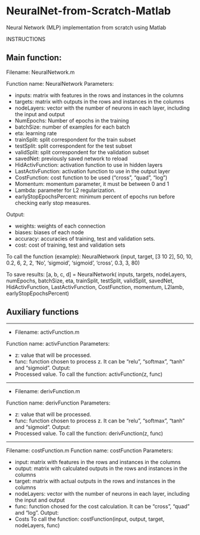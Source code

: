 # NeuralNet-from-Scratch-Matlab
Neural Network (MLP) implementation from scratch using Matlab

INSTRUCTIONS

Main function:
----------------------------
Filename: NeuralNetwork.m

Function name: NeuralNetwork
Parameters:
-	inputs: matrix with features in the rows and instances in the columns
-	targets: matrix with outputs in the rows and instances in the columns
-	nodeLayers: vector with the number of neurons in each layer, including the input and output
-	NumEpochs: Number of epochs in the training
-	batchSize: number of examples for each batch
-	eta: learning rate
-	trainSplit: split correspondent for the train subset
-	testSplit: split correspondent for the test subset
-	validSplit: split correspondent for the validation subset
-	savedNet: previously saved network to reload
-	HidActivFunction: activation function to use in hidden layers
-	LastActivFunction: activation function to use in the output layer
-	CostFunction: cost function to be used (“cross”, “quad”, “log”)
-	Momentum: momentum parameter, it must be between 0 and 1
-	Lambda: parameter for L2 regularization.
-	earlyStopEpochsPercent: minimum percent of epochs run before checking early stop measures.

Output:
-	weights: weights of each connection
-	biases: biases of each node
-	accuracy: accuracies of training, test and validation sets.
-	cost: cost of training, test and validation sets

To call the function (example):
NeuralNetwork (input, target, [3 10 2], 50, 10, 0.2, 6, 2, 2, ‘No’, ‘sigmoid’, ‘sigmoid’, ‘cross’, 0.3, 3, 80) 

To save results:
[a, b, c, d] = NeuralNetwork( inputs, targets, nodeLayers, numEpochs, batchSize, eta, trainSplit, testSplit, validSplit, savedNet, HidActivFunction, LastActivFunction, CostFunction, momentum, L2lamb, earlyStopEpochsPercent)


Auxiliary functions
----------------------

-------------------------------------------------------------------------------
- Filename: activFunction.m

Function name: activFunction
Parameters:
-	z: value that will be processed.
-	func: function chosen to process z. It can be “relu”, “softmax”, “tanh” and “sigmoid”.
Output:
-	Processed value.
To call the function:
activFunction(z, func)

-------------------------------------------------------------------------------
- Filename: derivFunction.m

Function name: derivFunction
Parameters:
-	z: value that will be processed.
-	func: function chosen to process z. It can be “relu”, “softmax”, “tanh” and “sigmoid”.
Output:
-	Processed value.
To call the function:
derivFunction(z, func)

-------------------------------------------------------------------------------
Filename: costFunction.m
Function name: costFunction
Parameters:
-	input: matrix with features in the rows and instances in the columns
-	output: matrix with calculated outputs in the rows and instances in the columns
-	target: matrix with actual outputs in the rows and instances in the columns
-	nodeLayers: vector with the number of neurons in each layer, including the input and output
-	func: function chosed for the cost calculation. It can be “cross”, “quad” and “log”.
Output:
-	Costs
To call the function:
costFunction(input, output, target, nodeLayers, func)
